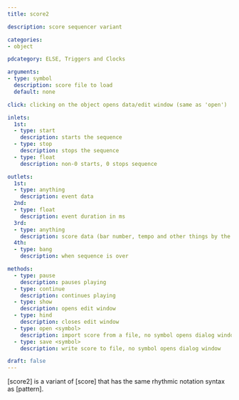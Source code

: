 ```yaml
---
title: score2

description: score sequencer variant

categories:
- object

pdcategory: ELSE, Triggers and Clocks

arguments:
- type: symbol
  description: score file to load
  default: none

click: clicking on the object opens data/edit window (same as 'open')

inlets:
  1st:
  - type: start
    description: starts the sequence
  - type: stop
    description: stops the sequence
  - type: float
    description: non-0 starts, 0 stops sequence

outlets:
  1st:
  - type: anything
    description: event data
  2nd:
  - type: float
    description: event duration in ms
  3rd:
  - type: anything
    description: score data (bar number, tempo and other things by the user)
  4th:
  - type: bang
    description: when sequence is over

methods:
  - type: pause
    description: pauses playing
  - type: continue
    description: continues playing
  - type: show
    description: opens edit window
  - type: hind
    description: closes edit window
  - type: open <symbol>
    description: import score from a file, no symbol opens dialog window
  - type: save <symbol>
    description: write score to file, no symbol opens dialog window

draft: false
---
```


[score2] is a variant of [score] that has the same rhythmic notation syntax as [pattern].
